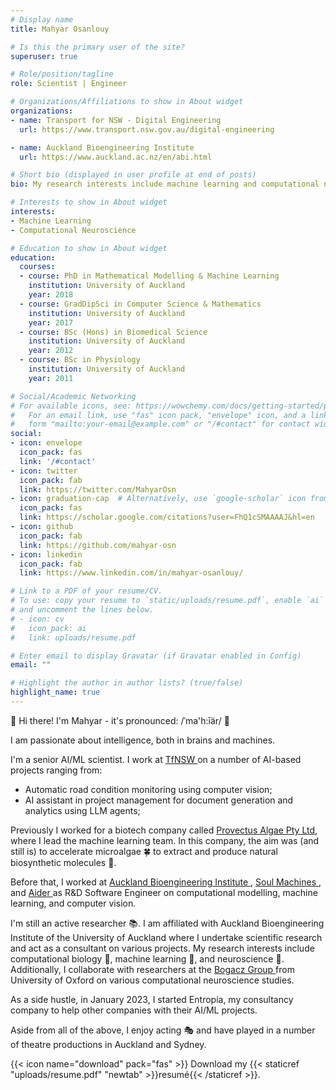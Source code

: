 ```yaml
---
# Display name
title: Mahyar Osanlouy

# Is this the primary user of the site?
superuser: true

# Role/position/tagline
role: Scientist | Engineer

# Organizations/Affiliations to show in About widget
organizations:
- name: Transport for NSW - Digital Engineering
  url: https://www.transport.nsw.gov.au/digital-engineering

- name: Auckland Bioengineering Institute
  url: https://www.auckland.ac.nz/en/abi.html

# Short bio (displayed in user profile at end of posts)
bio: My research interests include machine learning and computational neuroscience.

# Interests to show in About widget
interests:
- Machine Learning
- Computational Neuroscience

# Education to show in About widget
education:
  courses:
  - course: PhD in Mathematical Modelling & Machine Learning
    institution: University of Auckland
    year: 2018
  - course: GradDipSci in Computer Science & Mathematics
    institution: University of Auckland
    year: 2017
  - course: BSc (Hons) in Biomedical Science
    institution: University of Auckland
    year: 2012
  - course: BSc in Physiology
    institution: University of Auckland
    year: 2011

# Social/Academic Networking
# For available icons, see: https://wowchemy.com/docs/getting-started/page-builder/#icons
#   For an email link, use "fas" icon pack, "envelope" icon, and a link in the
#   form "mailto:your-email@example.com" or "/#contact" for contact widget.
social:
- icon: envelope
  icon_pack: fas
  link: '/#contact'
- icon: twitter
  icon_pack: fab
  link: https://twitter.com/MahyarOsn
- icon: graduation-cap  # Alternatively, use `google-scholar` icon from `ai` icon pack
  icon_pack: fas
  link: https://scholar.google.com/citations?user=FhQ1cSMAAAAJ&hl=en
- icon: github
  icon_pack: fab
  link: https://github.com/mahyar-osn
- icon: linkedin
  icon_pack: fab
  link: https://www.linkedin.com/in/mahyar-osanlouy/

# Link to a PDF of your resume/CV.
# To use: copy your resume to `static/uploads/resume.pdf`, enable `ai` icons in `params.toml`, 
# and uncomment the lines below.
# - icon: cv
#   icon_pack: ai
#   link: uploads/resume.pdf

# Enter email to display Gravatar (if Gravatar enabled in Config)
email: ""

# Highlight the author in author lists? (true/false)
highlight_name: true
---
```

👋 Hi there! I'm Mahyar - it's pronounced: /ˈma'h:īär/ 👋

[//]: # (I’m a scientist 👨‍🔬, an engineer 👨‍💻, and a Homo sapien 👨 )

I am passionate about intelligence, both in brains and machines.

I'm a senior AI/ML scientist. I work at <a href="https://www.transport.nsw.gov.au/digital-engineering"> TfNSW </a>
on a number of AI-based projects ranging from:
- Automatic road condition monitoring using computer vision;
- AI assistant in project management for document generation and analytics using LLM agents;

Previously I worked for a biotech company
called <a href="https://provectusalgae.com/">
Provectus Algae Pty Ltd</a>, where I lead the machine learning team. In this company,
the aim was (and still is) to accelerate microalgae 🍀 to extract and produce natural biosynthetic molecules 🧬.

Before that, I worked at <a href="https://www.auckland.ac.nz/en/abi.html/"> Auckland Bioengineering Institute </a>,
<a href="https://www.soulmachines.com/"> Soul Machines </a>, and <a href="https://www.aider.ai/"> Aider </a> as R&D Software Engineer on
computational modelling, machine learning, and computer vision.

I'm still an active researcher 📚. I am affiliated with Auckland Bioengineering Institute of the University of Auckland where I undertake
scientific research and act as a consultant on various projects. My research interests include computational biology 🔬,
machine learning 🧮, and neuroscience 🧠. Additionally, I collaborate with researchers at the
<a href="https://www.mrcbndu.ox.ac.uk/groups/bogacz-group"> Bogacz Group </a> from University of Oxford on various
computational neuroscience studies.

As a side hustle, in January 2023, I started Entropia, my consultancy company to help other companies with their AI/ML projects.

Aside from all of the above, I enjoy acting 🎭 and have played in a number of theatre productions in Auckland and Sydney. 

{{< icon name="download" pack="fas" >}} Download my {{< staticref "uploads/resume.pdf" "newtab" >}}resumé{{< /staticref >}}.
